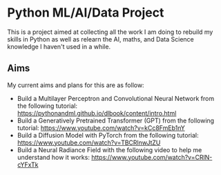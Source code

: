 # Python ML/AI/Data Project
This is a project aimed at collecting all the work I am doing to rebuild my skills in Python as well as relearn the AI, maths, and Data Science knowledge I haven't used in a while.

## Aims
My current aims and plans for this are as follow:
- Build a Multilayer Perceptron and Convolutional Neural Network from the following tutorial: https://pythonandml.github.io/dlbook/content/intro.html
- Build a Generatively Pretrained Transformer (GPT) from the following tutorial: https://www.youtube.com/watch?v=kCc8FmEb1nY
- Build a Diffusion Model with PyTorch from the following tutorial: https://www.youtube.com/watch?v=TBCRlnwJtZU
- Build a Neural Radiance Field with the following video to help me understand how it works: https://www.youtube.com/watch?v=CRlN-cYFxTk
